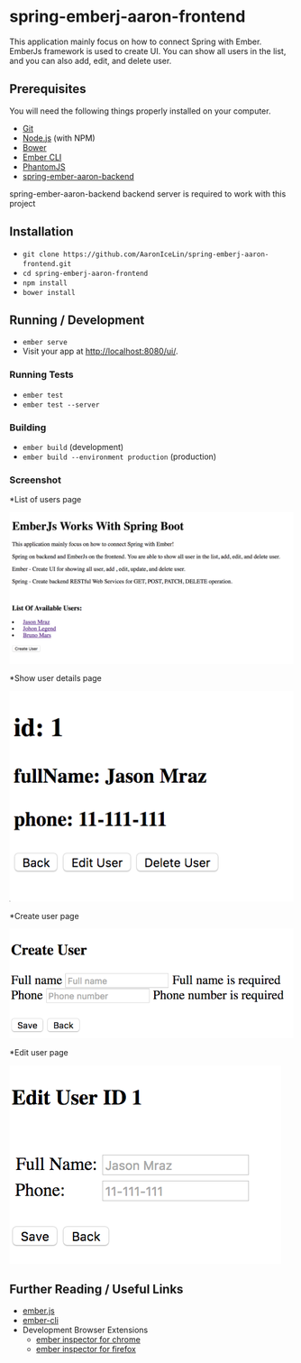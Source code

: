# spring-emberj-aaron-frontend

This application mainly focus on how to connect Spring with Ember. EmberJs framework is used to create UI. You can show all users in the list, and you can also add, edit, and delete user. 

## Prerequisites

You will need the following things properly installed on your computer.

* [Git](https://git-scm.com/)
* [Node.js](https://nodejs.org/) (with NPM)
* [Bower](https://bower.io/)
* [Ember CLI](https://ember-cli.com/)
* [PhantomJS](http://phantomjs.org/)
* [spring-ember-aaron-backend](https://github.com/AaronIceLin/spring-ember-aaron-backend)

spring-ember-aaron-backend backend server is required to work with this project

## Installation

* `git clone https://github.com/AaronIceLin/spring-emberj-aaron-frontend.git`
* `cd spring-emberj-aaron-frontend`
* `npm install`
* `bower install`

## Running / Development

* `ember serve`
* Visit your app at [http://localhost:8080/ui/](http://localhost:8080/ui/).


### Running Tests

* `ember test`
* `ember test --server`

### Building

* `ember build` (development)
* `ember build --environment production` (production)

### Screenshot
*List of users page

![listUsers](https://github.com/AaronIceLin/spring-emberj-aaron-frontend/blob/master/spring-emberj-screenshot/list%20of%20users.png?raw=true)

*Show user details page

![showUserDetails](https://github.com/AaronIceLin/spring-emberj-aaron-frontend/blob/master/spring-emberj-screenshot/User%20detail.png?raw=true)

*Create user page

![createUser](https://github.com/AaronIceLin/spring-emberj-aaron-frontend/blob/master/spring-emberj-screenshot/Create%20user.png?raw=true)

*Edit user page

![editUser](https://github.com/AaronIceLin/spring-emberj-aaron-frontend/blob/master/spring-emberj-screenshot/Edit%20user.png?raw=true)


## Further Reading / Useful Links

* [ember.js](http://emberjs.com/)
* [ember-cli](https://ember-cli.com/)
* Development Browser Extensions
  * [ember inspector for chrome](https://chrome.google.com/webstore/detail/ember-inspector/bmdblncegkenkacieihfhpjfppoconhi)
  * [ember inspector for firefox](https://addons.mozilla.org/en-US/firefox/addon/ember-inspector/)
